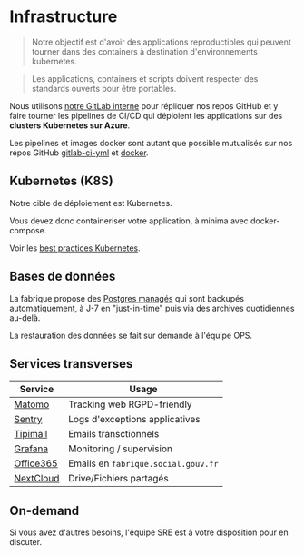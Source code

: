 # Infrastructure

> Notre objectif est d'avoir des applications reproductibles qui peuvent tourner dans des containers à destination d'environnements kubernetes.

> Les applications, containers et scripts doivent respecter des standards ouverts pour être portables.

Nous utilisons [notre GitLab interne](https://gitlab.factory.social.gouv.fr/) pour répliquer nos repos GitHub et y faire tourner les pipelines de CI/CD qui déploient les applications sur des **clusters Kubernetes sur Azure**.

Les pipelines et images docker sont autant que possible mutualisés sur nos repos GitHub [gitlab-ci-yml](https://github.com/SocialGouv/gitlab-ci-yml) et [docker](https://github.com/SocialGouv/docker).

## Kubernetes (K8S)

Notre cible de déploiement est Kubernetes.

Vous devez donc containeriser votre application, à minima avec docker-compose.

Voir les [best practices Kubernetes](/kubernetes).

## Bases de données

La fabrique propose des [Postgres managés](https://azure.microsoft.com/fr-fr/services/postgresql/#overview) qui sont backupés automatiquement, à J-7 en "just-in-time" puis via des archives quotidiennes au-delà.

La restauration des données se fait sur demande à l'équipe OPS.

## Services transverses

| Service                                                | Usage                               |
| ------------------------------------------------------ | ----------------------------------- |
| [Matomo](https://matomo.fabrique.social.gouv.fr)       | Tracking web RGPD-friendly          |
| [Sentry](https://sentry.fabrique.social.gouv.fr)       | Logs d'exceptions applicatives      |
| [Tipimail](https://tipimail.com)                       | Emails transctionnels               |
| [Grafana](https://grafana.fabrique.social.gouv.fr)     | Monitoring / supervision            |
| [Office365](/outlook-office-365.md)                    | Emails en `fabrique.social.gouv.fr` |
| [NextCloud](https://nextcloud.fabrique.social.gouv.fr) | Drive/Fichiers partagés             |

## On-demand

Si vous avez d'autres besoins, l'équipe SRE est à votre disposition pour en discuter.
